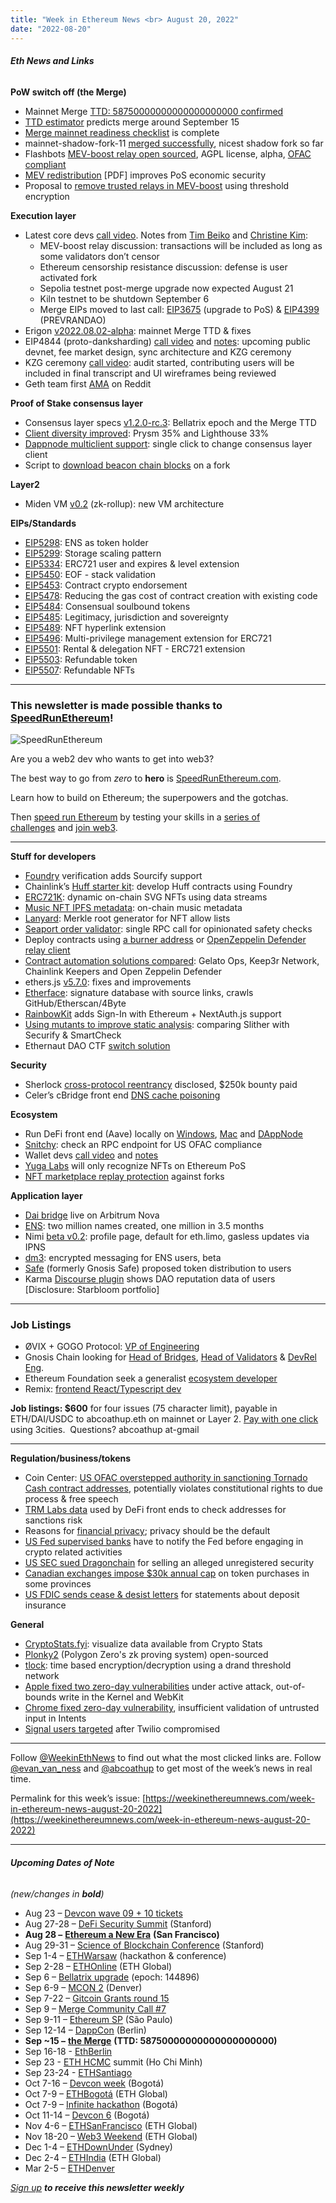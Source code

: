 ```yaml
---
title: "Week in Ethereum News <br> August 20, 2022"
date: "2022-08-20"
---
```


###### **Eth News and Links**

**PoW switch off (the Merge)**

- Mainnet Merge [TTD: 58750000000000000000000 confirmed](https://twitter.com/TimBeiko/status/1560347372953018368?s=20&t=2Ilvv0d4JWukMf64eLOe5w)
- [TTD estimator](https://797.io/themerge/) predicts merge around September 15
- [Merge mainnet readiness checklist](https://github.com/ethereum/pm/blob/master/Merge/mainnet-readiness.md) is complete
- mainnet-shadow-fork-11 [merged successfully](https://twitter.com/TimBeiko/status/1560346663264219137), nicest shadow fork so far
- Flashbots [MEV-boost relay open sourced](https://writings.flashbots.net/writings/Flashbots-Relay-open-sourcing/), AGPL license, alpha, [OFAC compliant](https://twitter.com/bantg/status/1559948198508118016)
- [MEV redistribution](https://people.eecs.berkeley.edu/~ksk/files/MEV_Redistribution.pdf) \[PDF\] improves PoS economic security
- Proposal to [remove trusted relays in MEV-boost](https://ethresear.ch/t/removing-trusted-relays-in-mev-boost-using-threshold-encryption/13449) using threshold encryption

**Execution layer**

- Latest core devs [call video](https://www.youtube.com/watch?v=jJaCaS0WbIw&t=325s). Notes from [Tim Beiko](https://twitter.com/timbeiko/status/1560345029511589888) and [Christine Kim](https://docsend.com/view/2magweham8bc6ewy):
    - MEV-boost relay discussion: transactions will be included as long as some validators don’t censor
    - Ethereum censorship resistance discussion: defense is user activated fork
    - Sepolia testnet post-merge upgrade now expected August 21
    - Kiln testnet to be shutdown September 6
    - Merge EIPs moved to last call: [EIP3675](https://eips.ethereum.org/EIPS/eip-3675) (upgrade to PoS) & [EIP4399](https://eips.ethereum.org/EIPS/eip-4399) (PREVRANDAO)
- Erigon [v2022.08.02-alpha](https://github.com/ledgerwatch/erigon/releases/tag/v2022.08.02): mainnet Merge TTD & fixes
- EIP4844 (proto-danksharding) [call video](https://www.youtube.com/watch?v=3s_od5WjN7Y&t=2s) and [notes](https://docs.google.com/document/d/1KgKZnb5P07rdLBb_nRCaXhzG_4PBoZXtFQNzKO2mrvc/edit): upcoming public devnet, fee market design, sync architecture and KZG ceremony
- KZG ceremony [call video](https://www.youtube.com/watch?v=6LsVjf9qARI): audit started, contributing users will be included in final transcript and UI wireframes being reviewed
- Geth team first [AMA](https://www.reddit.com/r/ethereum/comments/wpqmo1/ama_we_are_the_go_ethereum_geth_team_18_august/) on Reddit

**Proof of Stake consensus layer**

- Consensus layer specs [v1.2.0-rc.3](https://github.com/ethereum/consensus-specs/releases/tag/v1.2.0-rc.3): Bellatrix epoch and the Merge TTD
- [Client diversity improved](https://twitter.com/superphiz/status/1559667329574780935): Prysm 35% and Lighthouse 33%
- [Dappnode multiclient support](https://medium.com/dappnode/multiclient-on-ethereum-mainnet-has-arrived-this-is-all-you-need-to-know-7bc0cd8fadc5): single click to change consensus layer client
- Script to [download beacon chain blocks](https://www.symphonious.net/2022/08/18/beacon-rest-api-fetching-blocks-on-a-fork/) on a fork

**Layer2**

- Miden VM [v0.2](https://ethresear.ch/t/miden-vm-v0-2-new-vm-architecture-for-a-zk-rollup/13405) (zk-rollup): new VM architecture

**EIPs/Standards**

- [EIP5298](https://github.com/ethereum/EIPs/pull/5300/files): ENS as token holder
- [EIP5299](https://github.com/ethereum/EIPs/pull/5299/files): Storage scaling pattern
- [EIP5334](https://github.com/ethereum/EIPs/pull/5334/files): ERC721 user and expires & level extension
- [EIP5450](https://eips.ethereum.org/EIPS/eip-5450): EOF - stack validation
- [EIP5453](https://github.com/ethereum/EIPs/pull/5453/files): Contract crypto endorsement
- [EIP5478](https://github.com/ethereum/EIPs/pull/5478/files): Reducing the gas cost of contract creation with existing code
- [EIP5484](https://github.com/ethereum/EIPs/pull/5484/files): Consensual soulbound tokens
- [EIP5485](https://eips.ethereum.org/EIPS/eip-5485): Legitimacy, jurisdiction and sovereignty
- [EIP5489](https://github.com/ethereum/EIPs/pull/5489/files): NFT hyperlink extension
- [EIP5496](https://github.com/ethereum/EIPs/pull/5496/files): Multi-privilege management extension for ERC721
- [EIP5501](https://github.com/ethereum/EIPs/pull/5501/files): Rental & delegation NFT - ERC721 extension
- [EIP5503](https://github.com/ethereum/EIPs/pull/5503/files): Refundable token
- [EIP5507](https://github.com/ethereum/EIPs/pull/5507/files): Refundable NFTs

* * *

### **This newsletter is made possible thanks to** [**SpeedRunEthereum**](https://speedrunethereum.com/)**!**

![SpeedRunEthereum](https://weekinethereumnews.com/wp-content/uploads/2022/04/Screenshot-from-2022-04-01-15-39-52.png)

Are you a web2 dev who wants to get into web3?

The best way to go from _zero_ to **hero** is [SpeedRunEthereum.com](https://speedrunethereum.com/).

Learn how to build on Ethereum; the superpowers and the gotchas.

Then [speed run Ethereum](https://speedrunethereum.com/) by testing your skills in a [series of challenges](https://speedrunethereum.com/challenge/simple-nft-example) and [join web3](https://twitter.com/austingriffith/status/1493688828661432325).

* * *

**Stuff for developers**

- [Foundry](https://twitter.com/r_krasiuk/status/1559225181163470851) verification adds Sourcify support
- Chainlink’s [Huff starter kit](https://github.com/smartcontractkit/huff-starter-kit#readme): develop Huff contracts using Foundry
- [ERC721K](https://twitter.com/KamesGeraghty/status/1559516539149172736): dynamic on-chain SVG NFTs using data streams
- [Music NFT IPFS metadata](https://github.com/SweetmanTech/MUSIC-METADATA-IPFS#readme): on-chain music metadata
- [Lanyard](https://lanyard.build/): Merkle root generator for NFT allow lists
- [Seaport order validator](https://twitter.com/z0age/status/1560663421116248066): single RPC call for opinionated safety checks
- Deploy contracts using [a burner address](https://w1nt3r.mirror.xyz/TK4XduxDclnnXmKKDR93ytkLXYGAx55f31ZwLWvU-KM) or [OpenZeppelin Defender relay client](https://twitter.com/OpenZeppelin/status/1559559571462443008)
- [Contract automation solutions compared](https://medium.com/coinmonks/smart-contract-automation-state-of-the-art-hack-view-c153944b1a02): Gelato Ops, Keep3r Network, Chainlink Keepers and Open Zeppelin Defender
- ethers.js [v5.7.0](https://github.com/ethers-io/ethers.js/releases/tag/v5.7.0): fixes and improvements
- [Etherface](https://github.com/volsa/etherface#readme): signature database with source links, crawls GitHub/Etherscan/4Byte
- [RainbowKit](https://www.rainbowkit.com/docs/authentication) adds Sign-In with Ethereum + NextAuth.js support
- [Using mutants to improve static analysis](https://blog.trailofbits.com/2022/08/17/using-mutants-to-improve-slither/): comparing Slither with Securify & SmartCheck
- Ethernaut DAO CTF [switch solution](https://stermi.medium.com/ethernautdao-ctf-7-solution-switch-ff6d7ca0a59)

**Security**

- Sherlock [cross-protocol reentrancy](https://mirror.xyz/0xE400820f3D60d77a3EC8018d44366ed0d334f93C/LOZF1YBcH1eBdxlC6HP223cAMeTpNgQ-Kc4EjQuxmGA) disclosed, $250k bounty paid
- Celer’s cBridge front end [DNS cache poisoning](https://twitter.com/celernetwork/status/1560123830844411904)

**Ecosystem**

- Run DeFi front end (Aave) locally on [Windows](https://fishy-mailman-e0e.notion.site/Run-your-own-local-Front-End-from-zero-to-hero-b2cdb30a6e0046f0b28351fc431f03e0), [Mac](https://hazelstar2.notion.site/hazelstar2/Run-your-own-local-Aave-Front-End-from-zero-to-hero-MacOS-edition-9aa8d0c910224d68bdb99a1f9f8843f9) and [DAppNode](https://twitter.com/eduadiez/status/1560314041389780992)
- [Snitchy](https://snitchy.xyz/): check an RPC endpoint for US OFAC compliance
- Wallet devs [call video](https://www.youtube.com/watch?v=leEdlaZjc6I) and [notes](https://twitter.com/_SamWilsn_/status/1560666767051333633)
- [Yuga Labs](https://twitter.com/yugalabs/status/1560035176562016262) will only recognize NFTs on Ethereum PoS
- [NFT marketplace replay protection](https://twitter.com/z0age/status/1560229676328574977) against forks

**Application layer**

- [Dai bridge](https://twitter.com/MakerDAO/status/1559570668353720321) live on Arbitrum Nova
- [ENS](https://twitter.com/ensdomains/status/1559811577917755394): two million names created, one million in 3.5 months
- Nimi [beta v0.2](https://twitter.com/0xNimi/status/1559208188259418114): profile page, default for eth.limo, gasless updates via IPNS
- [dm3](https://medium.com/corpus-ventures/dm3-decentralized-messaging-for-web3-8d66f6e77b53): encrypted messaging for ENS users, beta
- [Safe](https://forum.gnosis-safe.io/t/proposal-safe-distribution-for-users/369) (formerly Gnosis Safe) proposed token distribution to users
- Karma [Discourse plugin](https://mirror.xyz/showkarma.eth/zYoSK7CDY-vJoXV8tPx67uW9aatEegqjm0lT60YL2Zk) shows DAO reputation data of users \[Disclosure: Starbloom portfolio\]

* * *

### **Job Listings**

- ØVIX + GOGO Protocol: [VP of Engineering](https://join.com/companies/cryptogogos/5463001-head-of-software-development-vp-engineering-at-crypto-start-up?utm_source=ETHnewsletter&utm_medium=email&utm_campaign=WeekInEthNews)
- Gnosis Chain looking for [Head of Bridges](https://grnh.se/9bed164e2us), [Head of Validators](https://grnh.se/e51fc7332us) & [DevRel Eng](https://grnh.se/571e88cc2us).
- Ethereum Foundation seek a generalist [ecosystem developer](https://jobs.lever.co/ethereumfoundation/6b80a26f-7db3-4415-8339-a3543a967998?lever-origin=applied&lever-source%5B%5D=Week%20in%20Ethereum)
- Remix: [frontend React/Typescript dev](https://jobs.lever.co/ethereumfoundation/2c293808-48ed-4994-b0e0-14a8986e6ff3)

**Job listings: $600** for four issues (75 character limit), payable in ETH/DAI/USDC to abcoathup.eth on mainnet or Layer 2. [Pay with one click](https://3cities.xyz/#/pay?c=H4sIAHqco2IAAyXOMU6EQBSA4atMqVbAgGjJuqzGmI3JrrHcDMODnQAz5L03ERsTLey9gtJop8bGUk-xt5HE4m-__A_vPbreEZRZjQAdWH58ZZeVJQLR7iAYQglFKeNYVipJ0mQR5EWYSpCRnB_F4fEijZPopJqFz5v-Z9xg3_-O1jHsTq8BGmGsyHkLCL4TS7ghce4KcWGIja1F5XDKozBEHkjs3aWJ0FuFSjOgaE1neP-jdbXRqs2IgNdGN4AvV6v5t-qct5zRzNRL3xWAZzCsGCf3LRgiqWV8GASfxKgY6ttLhGq6sBro_otdA_afygfdejLO0tM4qes_d-LI2xABAAA) using 3cities.  Questions? abcoathup at-gmail

* * *

**Regulation/business/tokens**

- Coin Center: [US OFAC overstepped authority in sanctioning Tornado Cash contract addresses](https://www.coincenter.org/analysis-what-is-and-what-is-not-a-sanctionable-entity-in-the-tornado-cash-case/), potentially violates constitutional rights to due process & free speech
- [TRM Labs data](https://www.trmlabs.com/post/how-defi-platforms-are-using-data-from-trm-labs-to-respond-to-tornado-cash-sanctions) used by DeFi front ends to check addresses for sanctions risk
- Reasons for [financial privacy](https://twitter.com/danfinlay/status/1559583110861189120); privacy should be the default
- [US Fed supervised banks](https://www.federalreserve.gov/supervisionreg/srletters/SR2206.htm) have to notify the Fed before engaging in crypto related activities
- [US SEC sued Dragonchain](https://www.sec.gov/litigation/litreleases/2022/lr25468.htm) for selling an alleged unregistered security
- [Canadian exchanges impose $30k annual cap](https://twitter.com/jacobrobinsonjd/status/1560070769731846144) on token purchases in some provinces
- [US FDIC sends cease & desist letters](https://www.fdic.gov/news/press-releases/2022/pr22060.html) for statements about deposit insurance

**General**

- [CryptoStats.fyi](https://CryptoStats.fyi:): visualize data available from Crypto Stats
- [Plonky2](https://blog.polygon.technology/plonky2-is-now-open-source) (Polygon Zero's zk proving system) open-sourced
- [tlock](https://twitter.com/AnomalRoil/status/1558269374691250176): time based encryption/decryption using a drand threshold network
- [Apple fixed two zero-day vulnerabilities](https://www.bleepingcomputer.com/news/security/apple-security-updates-fix-2-zero-days-used-to-hack-iphones-macs) under active attack, out-of-bounds write in the Kernel and WebKit
- [Chrome fixed zero-day vulnerability](https://nakedsecurity.sophos.com/2022/08/17/chrome-browser-gets-11-security-fixes-with-1-zero-day-update-now/), insufficient validation of untrusted input in Intents
- [Signal users targeted](https://www.vice.com/en/article/qjkvxv/how-a-third-party-sms-service-was-used-to-take-over-signal-accounts) after Twilio compromised

* * *

Follow [@WeekinEthNews](https://twitter.com/WeekInEthNews) to find out what the most clicked links are. Follow [@evan\_van\_ness](https://twitter.com/evan_van_ness) and [@abcoathup](https://twitter.com/abcoathup) to get most of the week’s news in real time.

Permalink for this week’s issue: [https://weekinethereumnews.com/week-in-ethereum-news-august-20-2022](https://weekinethereumnews.com/week-in-ethereum-news-august-20-2022)

* * *

###### **Upcoming Dates of Note**

_(new/changes in_ **_bold_**_)_

- Aug 23 – [Devcon wave 09 + 10 tickets](https://devcon.org/en/tickets/)
- Aug 27-28 – [DeFi Security Summit](https://defisecuritysummit.org/) (Stanford)
- **Aug 28 –** [**Ethereum a New Era**](https://go.ueth.org/) **(San Francisco)**
- Aug 29-31 – [Science of Blockchain Conference](https://cbr.stanford.edu/sbc22/) (Stanford)
- Sep 1-4 – [ETHWarsaw](https://ethwarsaw.dev/) (hackathon & conference)
- Sep 2-28 – [ETHOnline](https://online.ethglobal.com/') (ETH Global)
- Sep 6 – [Bellatrix upgrade](https://github.com/ethereum/consensus-specs/releases/tag/v1.2.0-rc.2) (epoch: 144896)
- Sep 6-9 – [MCON 2](https://www.mcon.fun/) (Denver)
- Sep 7-22 – [Gitcoin Grants round 15](https://twitter.com/gitcoin/status/1558498622949523456)
- Sep 9 – [Merge Community Call #7](https://github.com/ethereum/pm/issues/599)
- Sep 9-11 – [Ethereum SP](https://www.ethereumbrasil.com/#next) (São Paulo)
- Sep 12-14 – [DappCon](https://www.dappcon.io/) (Berlin)
- **Sep ~15 –** [**the Merge**](https://github.com/ethereum/execution-specs/pull/585) **(TTD: 58750000000000000000000)**
- Sep 16-18 - [EthBerlin](https://ethberlin.ooo/)
- Sep 23 - [ETH HCMC](https://2022.ethhcmc.com/) summit (Ho Chi Minh)
- Sep 23-24 - [ETHSantiago](https://ethsantiago.com/)
- Oct 7-16 – [Devcon week](https://devcon.org/en/devcon-week/) (Bogotá)
- Oct 7-9 – [ETHBogotá](https://bogota.ethglobal.com/) (ETH Global)
- Oct 7-9 – [Infinite hackathon](https://infinite-hackathons.eth.limo/) (Bogotá)
- Oct 11-14 – [Devcon 6](https://blog.ethereum.org/2022/02/18/colombia-in-2022-redux/) (Bogotá)
- Nov 4-6 – [ETHSanFrancisco](https://sf.ethglobal.com/) (ETH Global)
- Nov 18-20 – [Web3 Weekend](https://web3weekend.ethglobal.com/) (ETH Global)
- Dec 1-4 – [ETHDownUnder](https://ethdownunder.com/) (Sydney)
- Dec 2-4 – [ETHIndia](https://ethindia.co/) (ETH Global)
- Mar 2-5 – [ETHDenver](https://www.ethdenver.com/)

[_Sign up_](https://weekinethereum.substack.com/subscribe#about) **_to receive this newsletter weekly_**
